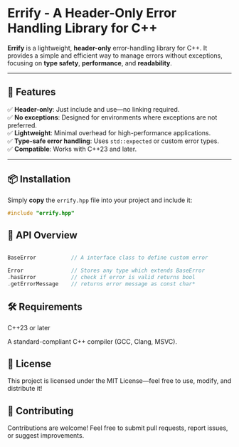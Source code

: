 # Errify - A Header-Only Error Handling Library for C++  

**Errify** is a lightweight, **header-only** error-handling library for C++. It provides a simple and efficient way to manage errors without exceptions, focusing on **type safety**, **performance**, and **readability**.  


---

## 🚀 Features  

✅ **Header-only**: Just include and use—no linking required.  
✅ **No exceptions**: Designed for environments where exceptions are not preferred.  
✅ **Lightweight**: Minimal overhead for high-performance applications.  
✅ **Type-safe error handling**: Uses `std::expected` or custom error types.  
✅ **Compatible**: Works with C++23 and later.  

---

## 📦 Installation  

Simply **copy** the `errify.hpp` file into your project and include it:  

```cpp
#include "errify.hpp"
```


## 🔧 API Overview
```cpp

BaseError           // A interface class to define custom error

Error               // Stores any type which extends BaseError
.hasError           // check if error is valid returns bool
.getErrorMessage    // returns error message as const char*

```

## 🛠 Requirements
C++23 or later 

A standard-compliant C++ compiler (GCC, Clang, MSVC).

## 📜 License
This project is licensed under the MIT License—feel free to use, modify, and distribute it!

## 🤝 Contributing
Contributions are welcome! Feel free to submit pull requests, report issues, or suggest improvements.
